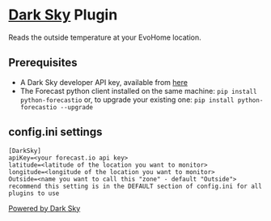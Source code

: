 # [Dark Sky](http://darksky.net) Plugin

Reads the outside temperature at your EvoHome location.

## Prerequisites
* A Dark Sky developer API key, available from [here](http://darksky.net/dev/)
* The Forecast python client installed on the same machine:
  `pip install python-forecastio`
  or, to upgrade your existing one:
  `pip install python-forecastio --upgrade`

## config.ini settings
```
[DarkSky]
apiKey=<your forecast.io api key>
latitude=<latitude of the location you want to monitor>
longitude=<longitude of the location you want to monitor>
Outside=<name you want to call this "zone" - default "Outside"> recommend this setting is in the DEFAULT section of config.ini for all plugins to use
```

[Powered by Dark Sky](https://darksky.net/poweredby/)
